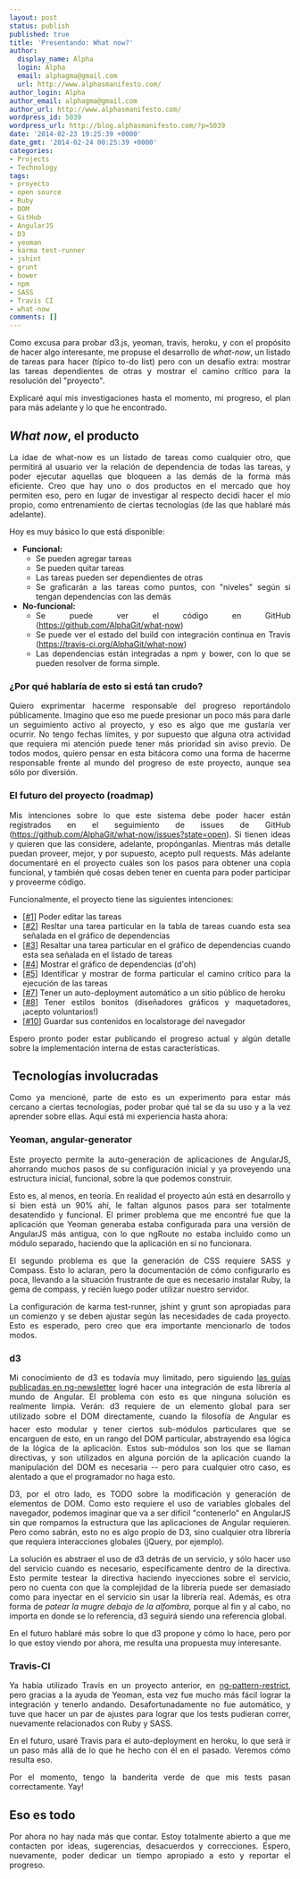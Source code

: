 ```yaml
---
layout: post
status: publish
published: true
title: 'Presentando: What now?'
author:
  display_name: Alpha
  login: Alpha
  email: alphagma@gmail.com
  url: http://www.alphasmanifesto.com/
author_login: Alpha
author_email: alphagma@gmail.com
author_url: http://www.alphasmanifesto.com/
wordpress_id: 5039
wordpress_url: http://blog.alphasmanifesto.com/?p=5039
date: '2014-02-23 19:25:39 +0000'
date_gmt: '2014-02-24 00:25:39 +0000'
categories:
- Projects
- Technology
tags:
- proyecto
- open source
- Ruby
- DOM
- GitHub
- AngularJS
- D3
- yeoman
- karma test-runner
- jshint
- grunt
- bower
- npm
- SASS
- Travis CI
- what-now
comments: []
---
```

<p style="text-align: justify;">Como excusa para probar d3.js, yeoman, travis, heroku, y con el prop&oacute;sito de hacer algo interesante, me propuse el desarrollo de <em>what-now</em>, un listado de tareas para hacer (t&iacute;pico to-do list) pero con un desaf&iacute;o extra: mostrar las tareas dependientes de otras y mostrar el camino cr&iacute;tico para la resoluci&oacute;n del "proyecto".</p>
<p style="text-align: justify;">Explicar&eacute; aqu&iacute; mis investigaciones hasta el momento, mi progreso, el plan para m&aacute;s adelante y lo que he encontrado.</p>
<p style="text-align: justify;"><!--more--></p>
<h2 style="text-align: justify;"><em>What now</em>, el producto</h2>
<p style="text-align: justify;">La idae de what-now es un listado de tareas como cualquier otro, que permitir&aacute; al usuario ver la relaci&oacute;n de dependencia de todas las tareas, y poder ejecutar aquellas que bloqueen a las dem&aacute;s de la forma m&aacute;s eficiente. Creo que hay uno o dos productos en el mercado que hoy permiten eso, pero en lugar de investigar al respecto decid&iacute; hacer el m&iacute;o propio, como entrenamiento de ciertas tecnolog&iacute;as (de las que hablar&eacute; m&aacute;s adelante).</p>
<p style="text-align: justify;">Hoy es muy b&aacute;sico lo que est&aacute; disponible:</p>
<ul style="text-align: justify;">
<li><strong>Funcional:</strong>
<ul>
<li>Se pueden agregar tareas</li>
<li>Se pueden quitar tareas</li>
<li>Las tareas pueden ser dependientes de otras</li>
<li>Se graficar&aacute;n a las tareas como puntos, con "niveles" seg&uacute;n si tengan dependencias con las dem&aacute;s</li>
</ul>
</li>
<li><strong>No-funcional:</strong>
<ul>
<li>Se puede ver el c&oacute;digo en GitHub (<a href="https://github.com/AlphaGit/what-now">https://github.com/AlphaGit/what-now</a>)</li>
<li>Se puede ver el estado del build con integraci&oacute;n continua en Travis (<a href="https://travis-ci.org/AlphaGit/what-now">https://travis-ci.org/AlphaGit/what-now</a>)</li>
<li>Las dependencias est&aacute;n integradas a npm y bower, con lo que se pueden resolver de forma simple.</li>
</ul>
</li>
</ul>
<h3 style="text-align: justify;">&iquest;Por qu&eacute; hablar&iacute;a de esto si est&aacute; tan crudo?</h3>
<p style="text-align: justify;">Quiero exprimentar hacerme responsable del progreso report&aacute;ndolo p&uacute;blicamente. Imagino que eso me puede presionar un poco m&aacute;s para darle un seguimiento activo al proyecto, y eso es algo que me gustar&iacute;a ver ocurrir. No tengo fechas l&iacute;mites, y por supuesto que alguna otra actividad que requiera mi atenci&oacute;n puede tener m&aacute;s prioridad sin aviso previo. De todos modos, quiero pensar en esta bit&aacute;cora como una forma de hacerme responsable frente al mundo del progreso de este proyecto, aunque sea s&oacute;lo por diversi&oacute;n.</p>
<h3 style="text-align: justify;">El futuro del proyecto (roadmap)</h3>
<p style="text-align: justify;">Mis intenciones sobre lo que este sistema debe poder hacer est&aacute;n registrados en el seguimiento de issues de GitHub (<a href="https://github.com/AlphaGit/what-now/issues?state=open">https://github.com/AlphaGit/what-now/issues?state=open</a>). Si tienen ideas y quieren que las considere, adelante, prop&oacute;nganlas. Mientras m&aacute;s detalle puedan proveer, mejor, y por supuesto, acepto pull requests. M&aacute;s adelante documentar&eacute; en el proyecto cu&aacute;les son los pasos para obtener una copia funcional, y tambi&eacute;n qu&eacute; cosas deben tener en cuenta para poder participar y proveerme c&oacute;digo.</p>
<p style="text-align: justify;">Funcionalmente, el proyecto tiene las siguientes intenciones:</p>
<ul style="text-align: justify;">
<li>[<a href="https://github.com/AlphaGit/what-now/issues/1">#1</a>] Poder editar las tareas</li>
<li>[<a href="https://github.com/AlphaGit/what-now/issues/2">#2</a>] Resltar una tarea particular en la tabla de tareas cuando esta sea se&ntilde;alada en el gr&aacute;fico de dependencias</li>
<li>[<a href="https://github.com/AlphaGit/what-now/issues/3">#3</a>] Resaltar una tarea particular en el gr&aacute;fico de dependencias cuando esta sea se&ntilde;alada en el listado de tareas</li>
<li>[<a href="https://github.com/AlphaGit/what-now/issues/4">#4</a>] Mostrar el gr&aacute;fico de dependencias (d'oh)</li>
<li>[<a href="https://github.com/AlphaGit/what-now/issues/5">#5</a>] Identificar y mostrar de forma particular el camino cr&iacute;tico para la ejecuci&oacute;n de las tareas</li>
<li>[<a href="https://github.com/AlphaGit/what-now/issues/7">#7</a>] Tener un auto-deployment autom&aacute;tico a un sitio p&uacute;blico de heroku</li>
<li>[<a href="https://github.com/AlphaGit/what-now/issues/8">#8</a>] Tener estilos bonitos (dise&ntilde;adores gr&aacute;ficos y maquetadores, &iexcl;acepto voluntarios!)</li>
<li>[<a href="https://github.com/AlphaGit/what-now/issues/10">#10</a>] Guardar sus contenidos en localstorage del navegador</li>
</ul>
<p style="text-align: justify;">Espero pronto poder estar publicando el progreso actual y alg&uacute;n detalle sobre la implementaci&oacute;n interna de estas caracter&iacute;sticas.</p>
<h2 style="text-align: justify;">&nbsp;Tecnolog&iacute;as involucradas</h2>
<p style="text-align: justify;">Como ya mencion&eacute;, parte de esto es un experimento para estar m&aacute;s cercano a ciertas tecnolog&iacute;as, poder probar qu&eacute; tal se da su uso y a la vez aprender sobre ellas. Aqu&iacute; est&aacute; mi experiencia hasta ahora:</p>
<h3 style="text-align: justify;">Yeoman, angular-generator</h3>
<p style="text-align: justify;">Este proyecto permite la auto-generaci&oacute;n de aplicaciones de AngularJS, ahorrando muchos pasos de su configuraci&oacute;n inicial y ya proveyendo una estructura inicial, funcional, sobre la que podemos construir.</p>
<p style="text-align: justify;">Esto es, al menos, en teor&iacute;a. En realidad el proyecto a&uacute;n est&aacute; en desarrollo y si bien est&aacute; un 90% ah&iacute;, le faltan algunos pasos para ser totalmente desatendido y funcional. El primer problema que me encontr&eacute; fue que la aplicaci&oacute;n que Yeoman generaba estaba configurada para una versi&oacute;n de AngularJS m&aacute;s antigua, con lo que ngRoute no estaba incluido como un m&oacute;dulo separado, haciendo que la aplicaci&oacute;n en s&iacute; no funcionara.</p>
<p style="text-align: justify;">El segundo problema es que la generaci&oacute;n de CSS requiere SASS y Compass. Esto lo aclaran, pero la documentaci&oacute;n de c&oacute;mo configurarlo es poca, llevando a la situaci&oacute;n frustrante de que es necesario instalar Ruby, la gema de compass, y reci&eacute;n luego poder utilizar nuestro servidor.</p>
<p style="text-align: justify;">La configuraci&oacute;n de karma test-runner, jshint y grunt son apropiadas para un comienzo y se deben ajustar seg&uacute;n las necesidades de cada proyecto. Esto es esperado, pero creo que era importante mencionarlo de todos modos.</p>
<h3 style="text-align: justify;">d3</h3>
<p style="text-align: justify;">Mi conocimiento de d3 es todav&iacute;a muy limitado, pero siguiendo <a href="http://www.ng-newsletter.com/posts/d3-on-angular.html">las gu&iacute;as publicadas en ng-newsletter</a> logr&eacute; hacer una integraci&oacute;n de esta librer&iacute;a al mundo de Angular. El problema con esto es que ninguna soluci&oacute;n es realmente limpia. Ver&aacute;n: d3 requiere de un elemento global para ser utilizado sobre el DOM directamente, cuando la filosof&iacute;a de Angular es hacer esto modular y tener ciertos sub-m&oacute;dulos particulares que se encarguen de esto, en un rango del DOM particular, abstrayendo esa l&oacute;gica de la l&oacute;gica de la aplicaci&oacute;n. Estos sub-m&oacute;dulos son los que se llaman directivas, y son utilizados en alguna porci&oacute;n de la aplicaci&oacute;n cuando la manipulaci&oacute;n del DOM es necesaria -- pero para cualquier otro caso, es alentado a que el programador no haga esto.</p>
<p style="text-align: justify;">D3, por el otro lado, es TODO sobre la modificaci&oacute;n y generaci&oacute;n de elementos de DOM. Como esto requiere el uso de variables globales del navegador, podemos imaginar que va a ser dif&iacute;cil "contenerlo" en AngularJS sin que rompamos la estructura que las aplicaciones de Angular requieren. Pero como sabr&aacute;n, esto no es algo propio de D3, sino cualquier otra librer&iacute;a que requiera interacciones globales (jQuery, por ejemplo).</p>
<p style="text-align: justify;">La soluci&oacute;n es abstraer el uso de d3 detr&aacute;s de un servicio, y s&oacute;lo hacer uso del servicio cuando es necesario, espec&iacute;ficamente dentro de la directiva. Esto permite testear la directiva haciendo inyecciones sobre el servicio, pero no cuenta con que la complejidad de la librer&iacute;a puede ser demasiado como para inyectar en el servicio sin usar la librer&iacute;a real. Adem&aacute;s, es otra forma de&nbsp;<em>patear la mugre debajo de la alfombra</em>, porque al fin y al cabo, no importa en donde se lo referencia, d3 seguir&aacute; siendo una referencia global.</p>
<p style="text-align: justify;">En el futuro hablar&eacute; m&aacute;s sobre lo que d3 propone y c&oacute;mo lo hace, pero por lo que estoy viendo por ahora, me resulta una propuesta muy interesante.</p>
<h3 style="text-align: justify;">Travis-CI</h3>
<p style="text-align: justify;">Ya hab&iacute;a utilizado Travis en un proyecto anterior, en <a href="https://blog.alphasmanifesto.com/2014/02/17/ng-pattern-restrict/">ng-pattern-restrict</a>, pero gracias a la ayuda de Yeoman, esta vez fue mucho m&aacute;s f&aacute;cil lograr la integraci&oacute;n y tenerlo andando. Desafortunadamente no fue autom&aacute;tico, y tuve que hacer un par de ajustes para lograr que los tests pudieran correr, nuevamente relacionados con Ruby y SASS.</p>
<p style="text-align: justify;">En el futuro, usar&eacute; Travis para el auto-deployment en heroku, lo que ser&aacute; ir un paso m&aacute;s all&aacute; de lo que he hecho con &eacute;l en el pasado. Veremos c&oacute;mo resulta eso.</p>
<p style="text-align: justify;">Por el momento, tengo la banderita verde de que mis tests pasan correctamente. Yay!</p>
<h2 style="text-align: justify;">Eso es todo</h2>
<p style="text-align: justify;">Por ahora no hay nada m&aacute;s que contar. Estoy totalmente abierto a que me contacten por ideas, sugerencias, desacuerdos y correcciones. Espero, nuevamente, poder dedicar un tiempo apropiado a esto y reportar el progreso.</p>
